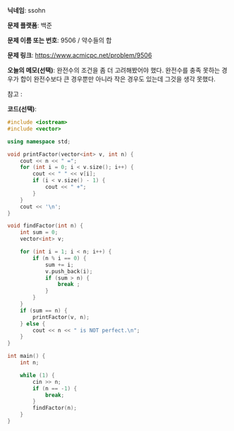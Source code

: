 **닉네임**: ssohn

**문제 플랫폼**: 백준

**문제 이름 또는 번호**:  9506 / 약수들의 합

**문제 링크**: https://www.acmicpc.net/problem/9506

**오늘의 메모(선택)**: 완전수의 조건을 좀 더 고려해봤어야 했다. 완전수를 충족 못하는 경우가 합이 완전수보다 큰 경우뿐만 아니라 작은 경우도 있는데 그것을 생각 못했다.

참고 :

**코드(선택)**:

```c++
#include <iostream>
#include <vector>

using namespace std;

void printFactor(vector<int> v, int n) {
	cout << n << " =";
	for (int i = 0; i < v.size(); i++) {
		cout << " " << v[i];
		if (i < v.size() - 1) {
			cout << " +";
		}
	}
	cout << '\n';
}

void findFactor(int n) {
	int sum = 0;
	vector<int> v;

	for (int i = 1; i < n; i++) {
		if (n % i == 0) {
			sum += i;
			v.push_back(i);
			if (sum > n) {
				break ;
			}
		}
	}
	if (sum == n) {
		printFactor(v, n);
	} else {
		cout << n << " is NOT perfect.\n";
	}
}

int main() {
	int n;

	while (1) {
		cin >> n;
		if (n == -1) {
			break;
		}
		findFactor(n);
	}
}
```
